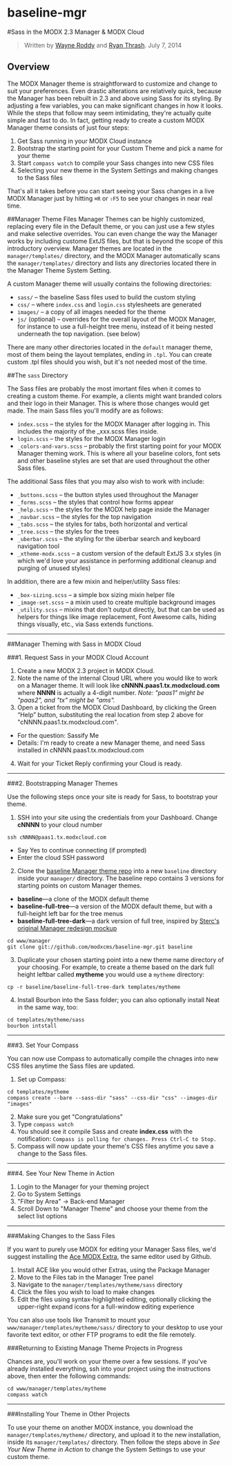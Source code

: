 baseline-mgr
============

#Sass in the MODX 2.3 Manager & MODX Cloud


> Written by [Wayne Roddy](wayne@modx.com) and [Ryan Thrash](ryan@modx.com). July 7, 2014

## Overview

The MODX Manager theme is straightforward to customize and change to suit your preferences. Even drastic alterations are relatively quick, because the Manager has been rebuilt in 2.3 and above using Sass for its styling. By adjusting a few variables, you can make significant changes in how it looks. While the steps that follow may seem intimidating, they're actually quite simple and fast to do. In fact, getting ready to create a custom MODX Manager theme consists of just four steps:

1. Get Sass running in your MODX Cloud instance
2. Bootstrap the starting point for your Custom Theme and pick a name for your theme
3. Start `compass watch` to compile your Sass changes into new CSS files
4. Selecting your new theme in the System Settings and making changes to the Sass files

That's all it takes before you can start seeing your Sass changes in a live MODX Manager just by hitting `⌘R` or `⇧F5` to see your changes in near real time.  

##Manager Theme Files
Manager Themes can be highly customized, replacing every file in the Default theme, or you can just use a few styles and make selective overrides. You can even change the way the Manager works by including custome ExtJS files, but that is beyond the scope of this introductory overview. Manager themes are located in the `manager/templates/` directory, and the MODX Manager automatically scans the `manager/templates/` directory and lists any directories located there in the Manager Theme System Setting. 

A custom Manager theme will usually contains the following directories:

* `sass/` – the baseline Sass files used to build the custom styling
* `css/` – where `index.css` and `login.css` stylesheets are generated
* `images/` – a copy of all images needed for the theme
* `js/` (optional) – overrides for the overall layout of the MODX Manager, for instance to use a full-height tree menu, instead of it being nested underneath the top navigation. (see below)

There are many other directories located in the `default` manager theme, most of them being the layout templates, ending in `.tpl`. You can create custom .tpl files should you wish, but it's not needed most of the time.

##The `sass` Directory

The Sass files are probably the most imortant files when it comes to creating a custom theme. For example, a clients might want branded colors and their logo in their Manager. This is where those changes would get made. The main Sass files you'll modify are as follows:

* `index.scss` – the styles for the MODX Manager after logging in. This includes the majority of the _xxx.scss files inside.
* `login.scss` – the styles for the MODX Manager login
* `_colors-and-vars.scss` – probably the first starting point for your MODX Manager theming work. This is where all your baseline colors, font sets and other baseline styles are set that are used throughout the other Sass files.

The additional Sass files that you may also wish to work with include:

* `_buttons.scss` – the button styles used throughout the Manager 
* `_forms.scss` – the styles that control how forms appear
* `_help.scss` – the styles for the MODX help page inside the Manager
* `_navbar.scss` – the styles for the top navigation
* `_tabs.scss` – the styles for tabs, both horizontal and vertical
* `_tree.scss` – the styles for the trees
* `_uberbar.scss` – the styling for the überbar search and keyboard navigation tool
* `_xtheme-modx.scss` – a custom version of the default ExtJS 3.x styles (in which we'd love your assistance in performing additional cleanup and purging of unused styles)

In addition, there are a few mixin and helper/utility Sass files:

* `_box-sizing.scss` – a simple box sizing mixin helper file
* `_image-set.scss` – a mixin used to create multiple background images
* `_utility.scss` – mixins that don't output directly, but that can be used as helpers for things like image replacement, Font Awesome calls, hiding things visually, etc., via Sass extends functions.


---

##Manager Theming with Sass in MODX Cloud

###1. Request Sass in your MODX Cloud Account

1. Create a new MODX 2.3 project in MODX Cloud. 
2. Note the name of the internal Cloud URL where you would like to work on a Manager theme. It will look like **cNNNN.paas1.tx.modxcloud.com** where **NNNN** is actually a 4-digit number. _Note: "paas1" might be "paas2", and "tx" might be "ams"._ 
3. Open a ticket from the MODX Cloud Dashboard, by clicking the Green “Help” button, substituting the real location from step 2 above for "cNNNN.paas1.tx.modxcloud.com".  
  - For the question: Sassify Me
  - Details:  I'm ready to create a new Manager theme, and need Sass installed in cNNNN.paas1.tx.modxcloud.com
4. Wait for your Ticket Reply confirming your Cloud is ready.

---

###2. Bootstrapping Manager Themes

Use the following steps once your site is ready for Sass, to bootstrap your theme. 

1. SSH into your site using the credentials from your Dashboard. Change **cNNNN** to your cloud number
   
  ```
  ssh cNNNN@paas1.tx.modxcloud.com
  ```
  - Say Yes to continue connecting (if prompted)
  - Enter the cloud SSH password
2. Clone the [baseline Manager theme repo](https://github.com/modxcms/baseline-mgr) into a new `baseline` directory inside your `manager/` directory. The baseline repo contains 3 versions for starting points on custom Manager themes.
  - **baseline**—a clone of the MODX default theme
  - **baseline-full-tree**—a version of the MODX default theme, but with a full-height left bar for the tree menus
  - **baseline-full-tree-dark**—a dark version of full tree, inspired by [Sterc's original Manager redesign mockup](http://f.cl.ly/items/1P2Y3I2t3X1r3G1Y0l2D/modx-23-2II.png)
   
  ```
  cd www/manager
  git clone git://github.com/modxcms/baseline-mgr.git baseline
  ```
3. Duplicate your chosen starting point into a new theme name directory of your choosing. For example, to create a theme based on the dark full height leftbar called **mytheme** you would use a `mytheme` directory: 
   
  ```
  cp -r baseline/baseline-full-tree-dark templates/mytheme
  ```
4. Install Bourbon into the Sass folder; you can also optionally install Neat in the same way, too:
  
  ```
  cd templates/mytheme/sass
  bourbon intstall
  ```

---

###3. Set Your Compass

You can now use Compass to automatically compile the chnages into new CSS files anytime the Sass files are updated.

1. Set up Compass:
   
  ```
  cd templates/mytheme
  compass create --bare --sass-dir "sass" --css-dir "css" --images-dir "images"
  ```
2. Make sure you get "Congratulations"
3. Type `compass watch`
4. You should see it compile Sass and create **index.css** with the notification:
  `Compass is polling for changes. Press Ctrl-C to Stop.`
5. Compass will now update your theme's CSS files anytime you save a change to the Sass files.

---

###4. See Your New Theme in Action

1. Login to the Manager for your theming project
2. Go to System Settings
3. "Filter by Area" -> Back-end Manager
4. Scroll Down to "Manager Theme" and choose your theme from the select list options

---

###Making Changes to the Sass Files

If you want to purely use MODX for editing your Manager Sass files, we'd suggest installing the  [Ace MODX Extra](http://modx.com/extras/package/ace), the same editor used by Github. 

1. Install ACE like you would other Extras, using the Package Manager
2. Move to the Files tab in the Manager Tree panel
3. Navigate to the `manager/templates/mytheme/sass` directory
4. Click the files you wish to load to make changes
5. Edit the files using syntax-highlighted editing, optionally clicking the upper-right expand icons for a full-window editing experience

You can also use tools like Transmit to mount your `www/manager/templates/mytheme/sass/` directory to your desktop to use your favorite text editor, or other FTP programs to edit the file remotely.

###Returning to Existing Manage Theme Projects in Progress

Chances are, you'll work on your theme over a few sessions. If you've already installed everything, ssh into your project using the instructions above, then enter the following commands:

```
cd www/manager/templates/mytheme
compass watch
```

---

###Installing Your Theme in Other Projects

To use your theme on another MODX instance, you download the `manager/templates/mytheme/` directory, and upload it to the new installation, inside its `manager/templates/` directory. Then follow the steps above in _See Your New Theme in Action_  to change the System Settings to use your custom theme. 

